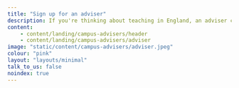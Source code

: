 ```yaml
---
title: "Sign up for an adviser"
description: If you're thinking about teaching in England, an adviser can offer free one-to-one support as little or as often as you need it.
content:
    - content/landing/campus-advisers/header
    - content/landing/campus-advisers/adviser
image: "static/content/campus-advisers/adviser.jpeg"
colour: "pink"
layout: "layouts/minimal"
talk_to_us: false
noindex: true
---
```

